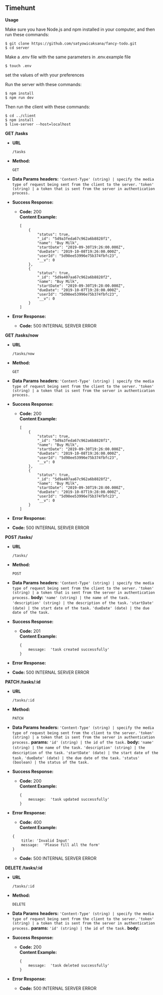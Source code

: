 
**Timehunt**
----
**Usage**

Make sure you have Node.js and npm installed in your computer, and then run these commands:

```
$ git clone https://github.com/satyowicaksana/fancy-todo.git
$ cd server
```

Make a .env file with the same parameters in .env.example file
```
$ touch .env
```
set the values of with your preferences

Run the server with these commands:
```
$ npm install
$ npm run dev
```
Then run the client with these commands:
```
$ cd ../client
$ npm install
$ live-server --host=localhost
```

**GET /tasks**
* **URL**

  `/tasks`

* **Method:**

  `GET` 
  
* **Data Params**
 **headers:**
`'Content-Type' (string) | specify the media type of request being sent from the client to the server.`
`'token' (string) | a token that is sent from the server in authentication process.`

* **Success Response:**

  * **Code:** 200 <br />
    **Content Example:** 
    ```
    [
        {
            "status": true,
            "_id": "5d9a3feda67c962a6b8828f1",
            "name": "Buy Milk",
            "startDate": "2019-09-30T19:26:00.000Z",
            "dueDate": "2019-10-08T19:26:00.000Z",
            "userId": "5d98ee53996e75b374fbfc23",
            "__v": 0
        },
        {
            "status": true,
            "_id": "5d9a407aa67c962a6b8828f2",
            "name": "Buy Milk",
            "startDate": "2019-09-30T19:28:00.000Z",
            "dueDate": "2019-10-07T19:28:00.000Z",
            "userId": "5d98ee53996e75b374fbfc23",
            "__v": 0
        }
    ]
    ```
 
* **Error Response:**

  * **Code:** 500 INTERNAL SERVER ERROR <br />

**GET /tasks/now**
* **URL**

  `/tasks/now`

* **Method:**

  `GET` 

* **Data Params**
 **headers:**
`'Content-Type' (string) | specify the media type of request being sent from the client to the server.`
`'token' (string) | a token that is sent from the server in authentication process.`

* **Success Response:**

  * **Code:** 200 <br />
    **Content Example:** 
    ```
    [
        {
            "status": true,
            "_id": "5d9a3feda67c962a6b8828f1",
            "name": "Buy Milk",
            "startDate": "2019-09-30T19:26:00.000Z",
            "dueDate": "2019-10-08T19:26:00.000Z",
            "userId": "5d98ee53996e75b374fbfc23",
            "__v": 0
        },
        {
            "status": true,
            "_id": "5d9a407aa67c962a6b8828f2",
            "name": "Buy Milk",
            "startDate": "2019-09-30T19:28:00.000Z",
            "dueDate": "2019-10-07T19:28:00.000Z",
            "userId": "5d98ee53996e75b374fbfc23",
            "__v": 0
        }
    ]
    ```
 * **Error Response:**

  * **Code:** 500 INTERNAL SERVER ERROR <br />
   
**POST /tasks/**
* **URL**

  `/tasks/`

* **Method:**

  `POST` 

* **Data Params**
 **headers:**
`'Content-Type' (string) | specify the media type of request being sent from the client to the server.`
`'token' (string) | a token that is sent from the server in authentication process.`
**body:**
`'name' (string) | the name of the task.`
`'description' (string) | the description of the task.`
`'startDate' (date) | the start date of the task.`
`'dueDate' (date) | the due date of the task.`


* **Success Response:**

  * **Code:** 201 <br />
    **Content Example:** 
    ```
    {
	    message:  'task created successfully'
    }
    ```


 * **Error Response:**

  * **Code:** 500 INTERNAL SERVER ERROR <br />

**PATCH /tasks/:id**
* **URL**

  `/tasks/:id`

* **Method:**

  `PATCH` 

* **Data Params**
 **headers:**
`'Content-Type' (string) | specify the media type of request being sent from the client to the server.`
`'token' (string) | a token that is sent from the server in authentication process.`
**params:**
`'id' (string) | the id of the task.`
**body:**
`'name' (string) | the name of the task.`
`'description' (string) | the description of the task.`
`'startDate' (date) | the start date of the task.`
`'dueDate' (date) | the due date of the task.`
`'status' (boolean) | the status of the task.`


* **Success Response:**

  * **Code:** 200 <br />
    **Content Example:** 
    ```
    {
	    message:  'task updated successfully'
    }
    ```

 * **Error Response:**
	  * **Code:** 400 <br />
	    **Content Example:** 
    ```
    {
	    title: 'Invalid Input'
	    message:  'Please fill all the form'
    }
    ```

	  * **Code:** 500 INTERNAL SERVER ERROR <br />
	   
**DELETE /tasks/:id**
* **URL**

  `/tasks/:id`

* **Method:**

  `DELETE` 

* **Data Params**
 **headers:**
`'Content-Type' (string) | specify the media type of request being sent from the client to the server.`
`'token' (string) | a token that is sent from the server in authentication process.`
**params:**
`'id' (string) | the id of the task.`
**body:**


* **Success Response:**

  * **Code:** 200 <br />
    **Content Example:** 
    ```
    {
	    message:  'task deleted successfully'
    }
    ```

 * **Error Response:**

	  * **Code:** 500 INTERNAL SERVER ERROR <br />

